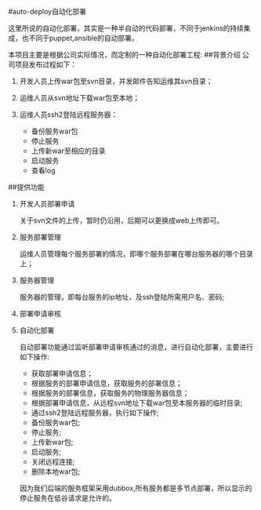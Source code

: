 #auto-deploy自动化部署

这里所说的自动化部署，其实是一种半自动的代码部署，不同于jenkins的持续集成，也不同于puppet,ansible的自动部署。

本项目主要是根据公司实际情况，而定制的一种自动化部署工程:
##背景介绍
公司项目发布过程如下：


1. 开发人员上传war包至svn目录，并发邮件告知运维其svn目录；


1. 运维人员从svn地址下载war包至本地；


1. 运维人员ssh2登陆远程服务器：

   - 备份服务war包
   - 停止服务
   - 上传新war至相应的目录
   - 启动服务
   - 查看log
 
##提供功能



1. 开发人员部署申请
	
	关于svn文件的上传，暂时仍沿用，后期可以更换成web上传即可。



1. 服务部署管理
	
	运维人员管理每个服务部署的情况，即哪个服务部署在哪台服务器的哪个目录上；



1. 服务器管理
		
	服务器的管理，即每台服务的ip地址，及ssh登陆所需用户名、密码;




1. 部署申请审核

1. 自动化部署

	自动部署功能通过监听部署申请审核通过的消息，进行自动化部署，主要进行如下操作:	
	

   - 获取部署申请信息；
   - 根据服务的部署申请信息，获取服务的部署信息；
   - 根据服务的部署信息，获取服务的物理服务器信息；
   - 根据部署申请信息，从远程svn地址下载war包至本服务器的临时目录;
   - 通过ssh2登陆远程服务器，执行如下操作;
   - 备份服务war包;
   - 停止服务;
   - 上传新war包;
   - 启动服务;
   - 关闭远程连接;
   - 删除本地war包;


	因为我们后端的服务框架采用dubbox,所有服务都是多节点部署，所以显示的停止服务在低谷请求是允许的。



		



